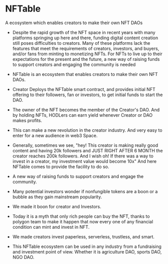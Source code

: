 # NFTable
A ecosystem which enables creators to make their own NFT DAOs


* Despite the rapid growth of the NFT space in recent years with many platforms springing up here and there, funding digital content creation still poses difficulties to creators. Many of these platforms lack the features that meet the requirements of creators, investors, and buyers, and/or fans from minting to monetizing NFTs. For NFTs to live up to their expectations for the present and the future, a new way of raising funds to support creators and engaging the community is needed

* NFTable is an ecosystem that enables creators to make their own NFT DAOs.

* Creator Deploys the NFTable smart contract,
and provides initial NFT offering to their followers, fan or investors, to get initial funds to start the DAO.

* The owner of the NFT becomes the member of the Creator's DAO.
And by holding NFTs,  HODLers can earn yield whenever Creator or DAO makes profits.

* This can make a new revolution in the creator industry. And very easy to enter for a new audience in web3 Space. 

* Generally, sometimes we see, "hey! This creator is making really good content and having 20k followers and JUST RIGHT AFTER 6 MONTH the creator reaches 200k followers. And I wish oh! If there was a way to invest in a creator,  my investment value would become 10x"
And here NFTable comes to provide the facility to do so.

* A new way of raising funds to support creators and engage the community.

* Many potential investors wonder if nonfungible tokens are a boon or a bubble as they gain mainstream popularity. 

* We made it boon for creator and Investors.

* Today it is a myth that only rich people can buy the NFT, thanks to polygon team to make it happen that now every one of any financial condition can mint and invest in NFT.

* We made creators invest paperless, serverless, trustless, and smart.

* This NFTable ecosystem can be used in any industry from a fundraising and investment point of view. Whether it is agriculture DAO,  sports DAO, NGO DAO.
